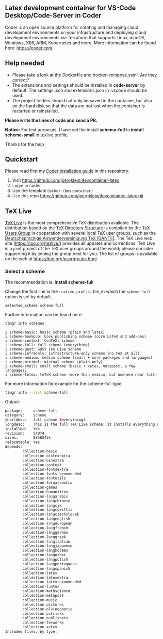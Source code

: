 ## Latex development container for VS-Code Desktop/Code-Server in Coder

Coder is an open source platform for creating and managing cloud development environments on your infrastructure and deploying cloud development environments via Terraform that supports Linux, macOS, Windows, X86, ARM, Kubernetes and more. More information can be found here: https://coder.com.
## Help needed

- Please take a look at the Dockerfile and docker-compose.yaml. Are they correct?
- The extensions and settings should be installed in **code-server** by default. The settings.json and extensions.json in .vscode should be used.
- The project folders should not only be saved in the container, but also on the hard disk so that the data are not lost when the container is restarted or reinstalled.

**Please write the lines of code and send a PR.**

**Notice:** For test purposes, I have set the install **scheme-full** to **install scheme-small** in texlive.profile.

Thanks for the help

## Quickstart

Please read first my [Coder installation guide](install.md) in this repository.

1. Visit https://github.com/joergklein/devcontainer-latex
1. Login in coder
1. Use the template `Docker (Devcontainer)`
1. Use this repo https://github.com/joergklein/devcontainer-latex.git

## TeX Live

[TeX Live](https://www.tug.org/texlive) is the most comprehensive TeX distribution available. The distribution based on the [TeX Directory Structure](https://tug.org/tds/tds.html) is compiled by the [TeX Users Group](https://de.wikipedia.org/wiki/TeX_Users_Group) in cooperation with several local TeX user groups, such as the [Deutschsprachige Anwendervereinigung TeX (DANTE)](https://www.dante.de). The TeX Live web site (https://tug.org/texlive/) provides all updates and corrections. TeX Live is a joint project of the TeX user groups around the world; please consider supporting it by joining the group best for you. The list of groups is available on the web at https://tug.org/usergroups.html.

### Select a scheme

The recommendation is: **install scheme-full**

Change the first line in the `texlive.profile` file, in which the `scheme-full` option is set by default.

```sh
selected_scheme scheme-full
```

Further information can be found here:

```sh
tlmgr info schemes
```
```text
i scheme-basic: basic scheme (plain and latex)
i scheme-bookpub: book publishing scheme (core LaTeX and add-ons)
i scheme-context: ConTeXt scheme
i scheme-full: full scheme (everything)
i scheme-gust: GUST TeX Live scheme
i scheme-infraonly: infrastructure-only scheme (no TeX at all)
i scheme-medium: medium scheme (small + more packages and languages)
i scheme-minimal: minimal scheme (plain only)
i scheme-small: small scheme (basic + xetex, metapost, a few languages)
i scheme-tetex: teTeX scheme (more than medium, but nowhere near full)
```

For more information for example for the scheme-full type:

```sh
tlmgr info --list scheme-full
````

Output:

```sh
package:     scheme-full
category:    Scheme
shortdesc:   full scheme (everything)
longdesc:    This is the full TeX Live scheme: it installs everything available.
installed:   Yes
revision:    54074
sizes:       8858545k
relocatable: Yes
depends:
        collection-basic
        collection-bibtexextra
        collection-binextra
        collection-context
        collection-fontsextra
        collection-fontsrecommended
        collection-fontutils
        collection-formatsextra
        collection-games
        collection-humanities
        collection-langarabic
        collection-langchinese
        collection-langcjk
        collection-langcyrillic
        collection-langczechslovak
        collection-langenglish
        collection-langeuropean
        collection-langfrench
        collection-langgerman
        collection-langgreek
        collection-langitalian
        collection-langjapanese
        collection-langkorean
        collection-langother
        collection-langpolish
        collection-langportuguese
        collection-langspanish
        collection-latex
        collection-latexextra
        collection-latexrecommended
        collection-luatex
        collection-mathscience
        collection-metapost
        collection-music
        collection-pictures
        collection-plaingeneric
        collection-pstricks
        collection-publishers
        collection-texworks
        collection-xetex
Included files, by type:
```
